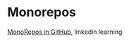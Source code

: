 # Monorepos

[MonoRepos in GitHub](https://www.linkedin.com/learning/building-monorepos-on-github), linkedin learning
